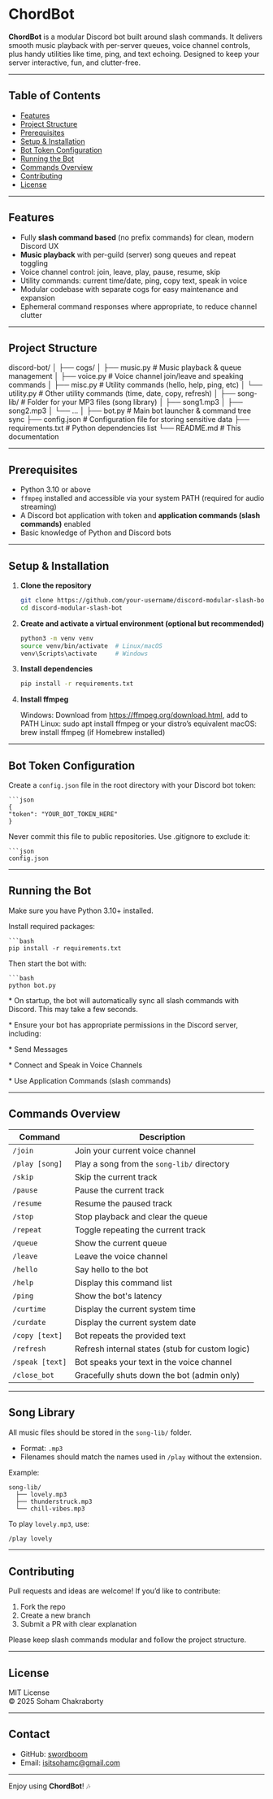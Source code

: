 # ChordBot

**ChordBot** is a modular Discord bot built around slash commands. It delivers smooth music playback with per-server queues, voice channel controls, plus handy utilities like time, ping, and text echoing. Designed to keep your server interactive, fun, and clutter-free.

---

## Table of Contents

- [Features](#features)  
- [Project Structure](#project-structure)  
- [Prerequisites](#prerequisites)  
- [Setup & Installation](#setup--installation)  
- [Bot Token Configuration](#bot-token-configuration)  
- [Running the Bot](#running-the-bot)  
- [Commands Overview](#commands-overview)  
- [Contributing](#contributing)  
- [License](#license)  

---

## Features

- Fully **slash command based** (no prefix commands) for clean, modern Discord UX  
- **Music playback** with per-guild (server) song queues and repeat toggling  
- Voice channel control: join, leave, play, pause, resume, skip  
- Utility commands: current time/date, ping, copy text, speak in voice  
- Modular codebase with separate cogs for easy maintenance and expansion  
- Ephemeral command responses where appropriate, to reduce channel clutter  

---

## Project Structure

discord-bot/
│
├── cogs/
│ ├── music.py # Music playback & queue management
│ ├── voice.py # Voice channel join/leave and speaking commands
│ ├── misc.py # Utility commands (hello, help, ping, etc)
│ └── utility.py # Other utility commands (time, date, copy, refresh)
│
├── song-lib/ # Folder for your MP3 files (song library)
│ ├── song1.mp3
│ ├── song2.mp3
│ └── ...
│
├── bot.py # Main bot launcher & command tree sync
├── config.json # Configuration file for storing sensitive data
├── requirements.txt # Python dependencies list
└── README.md # This documentation

---

## Prerequisites

- Python 3.10 or above  
- `ffmpeg` installed and accessible via your system PATH (required for audio streaming)  
- A Discord bot application with token and **application commands (slash commands)** enabled  
- Basic knowledge of Python and Discord bots  

---

## Setup & Installation

1. **Clone the repository**

   ```bash
   git clone https://github.com/your-username/discord-modular-slash-bot.git
   cd discord-modular-slash-bot
2. **Create and activate a virtual environment (optional but recommended)**

   ```bash
   python3 -m venv venv
   source venv/bin/activate  # Linux/macOS
   venv\Scripts\activate     # Windows

3. **Install dependencies**

   ```bash
   pip install -r requirements.txt

4. **Install ffmpeg**
   
   Windows: Download from https://ffmpeg.org/download.html, add to PATH
   Linux: sudo apt install ffmpeg or your distro’s equivalent
   macOS: brew install ffmpeg (if Homebrew installed)

---

## Bot Token Configuration

Create a `config.json` file in the root directory with your Discord bot token:

    ```json
    {
    "token": "YOUR_BOT_TOKEN_HERE"
    }
Never commit this file to public repositories. Use .gitignore to exclude it:

    ```json
    config.json

---

## Running the Bot

Make sure you have Python 3.10+ installed.

Install required packages:

    ```bash
    pip install -r requirements.txt

Then start the bot with:

    ```bash
    python bot.py

\* On startup, the bot will automatically sync all slash commands with Discord. This may take a few seconds.

\* Ensure your bot has appropriate permissions in the Discord server, including:

\* Send Messages

\* Connect and Speak in Voice Channels

\* Use Application Commands (slash commands)

---

## Commands Overview

| Command          | Description                                        |
|------------------|----------------------------------------------------|
| `/join`          | Join your current voice channel                    |
| `/play [song]`   | Play a song from the `song-lib/` directory         |
| `/skip`          | Skip the current track                             |
| `/pause`         | Pause the current track                            |
| `/resume`        | Resume the paused track                            |
| `/stop`          | Stop playback and clear the queue                  |
| `/repeat`        | Toggle repeating the current track                 |
| `/queue`         | Show the current queue                             |
| `/leave`         | Leave the voice channel                            |
| `/hello`         | Say hello to the bot                               |
| `/help`          | Display this command list                          |
| `/ping`          | Show the bot's latency                             |
| `/curtime`       | Display the current system time                    |
| `/curdate`       | Display the current system date                    |
| `/copy [text]`   | Bot repeats the provided text                      |
| `/refresh`       | Refresh internal states (stub for custom logic)    |
| `/speak [text]`  | Bot speaks your text in the voice channel          |
| `/close_bot`     | Gracefully shuts down the bot (admin only)         |

---

## Song Library

All music files should be stored in the `song-lib/` folder.

- Format: `.mp3`
- Filenames should match the names used in `/play` without the extension.

Example:
```
song-lib/
  ├── lovely.mp3
  ├── thunderstruck.mp3
  └── chill-vibes.mp3
```

To play `lovely.mp3`, use:

```bash
/play lovely
```

---

## Contributing

Pull requests and ideas are welcome! If you’d like to contribute:

1. Fork the repo
2. Create a new branch
3. Submit a PR with clear explanation

Please keep slash commands modular and follow the project structure.

---

## License

MIT License  
© 2025 Soham Chakraborty

---

## Contact

- GitHub: [swordboom](https://github.com/swordboom)
- Email: isitsohamc@gmail.com

---

Enjoy using **ChordBot**! 🎶  

